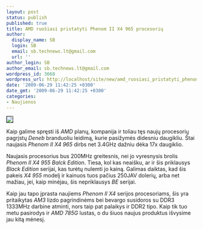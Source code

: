 ```yaml
---
layout: post
status: publish
published: true
title: AMD ruošiasi pristatyti Phenom II X4 965 procesorių
author:
  display_name: SB
  login: SB
  email: sb.technews.lt@gmail.com
  url: ''
author_login: SB
author_email: sb.technews.lt@gmail.com
wordpress_id: 3668
wordpress_url: http://localhost/site/new/amd_ruosiasi_pristatyti_phenom_ii_x4_965_procesoriu/
date: '2009-06-29 11:42:25 +0300'
date_gmt: '2009-06-29 11:42:25 +0300'
categories:
- Naujienos
---
```

<div class="imgright"><img src="http://tbn3.google.com/images?q=tbn:9-gfNXMTKsywAM:http://www.thg.ru/cpu/amd_phenom_ii_x4/images/phenom_2_logo.jpg" border="1" /></div>
<p>Kaip galime spręsti iš <i>AMD</i> planų, kompanija ir toliau tęs naujų procesorių pagrįstų <i>Deneb</i> branduoliu leidimą, kurie pasižymės didesniu daugikliu. Štai naujasis <i>Phenom II X4 965</i> dirbs net 3.4GHz dažniu dėka 17x daugiklio.</p>
<p>Naujasis procesorius bus 200MHz greitesnis, nei jo vyresnysis brolis <i>Phenom II X4 955 Balck Edition</i>. Tiesa, kol kas neaišku, ar ir šis priklausys <i>Black Edition</i> serijai, kas turėtų nulemti jo kainą. Galimas daiktas, kad šis pakeis <i>X4 955</i> modelį ir kainuos tuos pačius 250JAV dolerių, arba net mažiau, jei, kaip minėjau, šis nepriklausys <i>BE</i> serijai.</p>
<p>Kaip jau tapo įprasta naujiems <i>Phenom II X4</i> serijos procesoriams, šis yra pritaikytas <i>AM3</i> lizdo pagrindinėms bei bevargo susidoros su DDR3 1333MHz darbine atminti, nors taip pat palaikys ir DDR2 tipo. Kaip tik tuo metu pasirodys ir <i>AMD 785G</i> lustas, o du šiuos naujus produktus išvysime jau kitą mėnesį.<br /></p>
